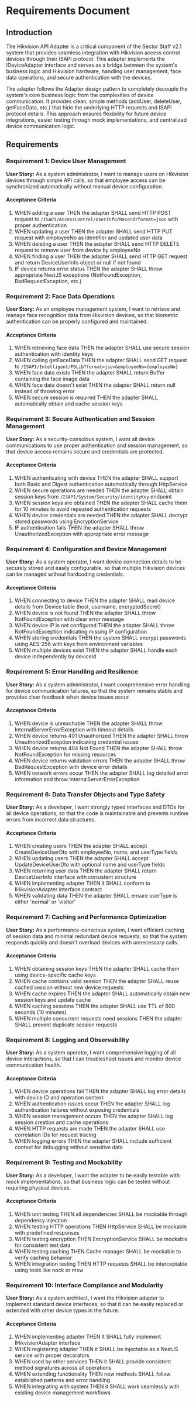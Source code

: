 # Requirements Document

## Introduction

The Hikvision API Adapter is a critical component of the Sector Staff v2.1 system that provides seamless integration with Hikvision access control devices through their ISAPI protocol. This adapter implements the IDeviceAdapter interface and serves as a bridge between the system's business logic and Hikvision hardware, handling user management, face data operations, and secure authentication with the devices.

The adapter follows the Adapter design pattern to completely decouple the system's core business logic from the complexities of device communication. It provides clean, simple methods (addUser, deleteUser, getFaceData, etc.) that hide the underlying HTTP requests and ISAPI protocol details. This approach ensures flexibility for future device integrations, easier testing through mock implementations, and centralized device communication logic.

## Requirements

### Requirement 1: Device User Management

**User Story:** As a system administrator, I want to manage users on Hikvision devices through simple API calls, so that employee access can be synchronized automatically without manual device configuration.

#### Acceptance Criteria

1. WHEN adding a user THEN the adapter SHALL send HTTP POST request to `/ISAPI/AccessControl/UserInfo/Record?format=json` with proper authentication
2. WHEN updating a user THEN the adapter SHALL send HTTP PUT request with employeeNo as identifier and updated user data
3. WHEN deleting a user THEN the adapter SHALL send HTTP DELETE request to remove user from device by employeeNo
4. WHEN finding a user THEN the adapter SHALL send HTTP GET request and return DeviceUserInfo object or null if not found
5. IF device returns error status THEN the adapter SHALL throw appropriate NestJS exceptions (NotFoundException, BadRequestException, etc.)

### Requirement 2: Face Data Operations

**User Story:** As an employee management system, I want to retrieve and manage face recognition data from Hikvision devices, so that biometric authentication can be properly configured and maintained.

#### Acceptance Criteria

1. WHEN retrieving face data THEN the adapter SHALL use secure session authentication with identity keys
2. WHEN calling getFaceData THEN the adapter SHALL send GET request to `/ISAPI/Intelligent/FDLib?format=json&employeeNo={employeeNo}`
3. WHEN face data exists THEN the adapter SHALL return Buffer containing the face image data
4. WHEN face data doesn't exist THEN the adapter SHALL return null instead of throwing error
5. WHEN secure session is required THEN the adapter SHALL automatically obtain and cache session keys

### Requirement 3: Secure Authentication and Session Management

**User Story:** As a security-conscious system, I want all device communications to use proper authentication and session management, so that device access remains secure and credentials are protected.

#### Acceptance Criteria

1. WHEN authenticating with device THEN the adapter SHALL support both Basic and Digest authentication automatically through HttpService
2. WHEN secure operations are needed THEN the adapter SHALL obtain session keys from `/ISAPI/System/Security/identityKey` endpoint
3. WHEN session keys are obtained THEN the adapter SHALL cache them for 10 minutes to avoid repeated authentication requests
4. WHEN device credentials are needed THEN the adapter SHALL decrypt stored passwords using EncryptionService
5. IF authentication fails THEN the adapter SHALL throw UnauthorizedException with appropriate error message

### Requirement 4: Configuration and Device Management

**User Story:** As a system operator, I want device connection details to be securely stored and easily configurable, so that multiple Hikvision devices can be managed without hardcoding credentials.

#### Acceptance Criteria

1. WHEN connecting to device THEN the adapter SHALL read device details from Device table (host, username, encryptedSecret)
2. WHEN device is not found THEN the adapter SHALL throw NotFoundException with clear error message
3. WHEN device IP is not configured THEN the adapter SHALL throw NotFoundException indicating missing IP configuration
4. WHEN storing credentials THEN the system SHALL encrypt passwords using AES-256 with keys from environment variables
5. WHEN multiple devices exist THEN the adapter SHALL handle each device independently by deviceId

### Requirement 5: Error Handling and Resilience

**User Story:** As a system administrator, I want comprehensive error handling for device communication failures, so that the system remains stable and provides clear feedback when device issues occur.

#### Acceptance Criteria

1. WHEN device is unreachable THEN the adapter SHALL throw InternalServerErrorException with timeout details
2. WHEN device returns 401 Unauthorized THEN the adapter SHALL throw UnauthorizedException indicating credential issues
3. WHEN device returns 404 Not Found THEN the adapter SHALL throw NotFoundException for missing resources
4. WHEN device returns validation errors THEN the adapter SHALL throw BadRequestException with device error details
5. WHEN network errors occur THEN the adapter SHALL log detailed error information and throw InternalServerErrorException

### Requirement 6: Data Transfer Objects and Type Safety

**User Story:** As a developer, I want strongly typed interfaces and DTOs for all device operations, so that the code is maintainable and prevents runtime errors from incorrect data structures.

#### Acceptance Criteria

1. WHEN creating users THEN the adapter SHALL accept CreateDeviceUserDto with employeeNo, name, and userType fields
2. WHEN updating users THEN the adapter SHALL accept UpdateDeviceUserDto with optional name and userType fields
3. WHEN returning user data THEN the adapter SHALL return DeviceUserInfo interface with consistent structure
4. WHEN implementing adapter THEN it SHALL conform to IHikvisionAdapter interface contract
5. WHEN validating data THEN the adapter SHALL ensure userType is either 'normal' or 'visitor'

### Requirement 7: Caching and Performance Optimization

**User Story:** As a performance-conscious system, I want efficient caching of session data and minimal redundant device requests, so that the system responds quickly and doesn't overload devices with unnecessary calls.

#### Acceptance Criteria

1. WHEN obtaining session keys THEN the adapter SHALL cache them using device-specific cache keys
2. WHEN cache contains valid session THEN the adapter SHALL reuse cached session without new device requests
3. WHEN cache expires THEN the adapter SHALL automatically obtain new session keys and update cache
4. WHEN caching sessions THEN the adapter SHALL use TTL of 600 seconds (10 minutes)
5. WHEN multiple concurrent requests need sessions THEN the adapter SHALL prevent duplicate session requests

### Requirement 8: Logging and Observability

**User Story:** As a system operator, I want comprehensive logging of all device interactions, so that I can troubleshoot issues and monitor device communication health.

#### Acceptance Criteria

1. WHEN device operations fail THEN the adapter SHALL log error details with device ID and operation context
2. WHEN authentication issues occur THEN the adapter SHALL log authentication failures without exposing credentials
3. WHEN session management occurs THEN the adapter SHALL log session creation and cache operations
4. WHEN HTTP requests are made THEN the adapter SHALL use correlation IDs for request tracing
5. WHEN logging errors THEN the adapter SHALL include sufficient context for debugging without sensitive data

### Requirement 9: Testing and Mockability

**User Story:** As a developer, I want the adapter to be easily testable with mock implementations, so that business logic can be tested without requiring physical devices.

#### Acceptance Criteria

1. WHEN unit testing THEN all dependencies SHALL be mockable through dependency injection
2. WHEN testing HTTP operations THEN HttpService SHALL be mockable with predefined responses
3. WHEN testing encryption THEN EncryptionService SHALL be mockable for consistent test data
4. WHEN testing caching THEN Cache manager SHALL be mockable to verify caching behavior
5. WHEN integration testing THEN HTTP requests SHALL be interceptable using tools like nock or msw

### Requirement 10: Interface Compliance and Modularity

**User Story:** As a system architect, I want the Hikvision adapter to implement standard device interfaces, so that it can be easily replaced or extended with other device types in the future.

#### Acceptance Criteria

1. WHEN implementing adapter THEN it SHALL fully implement IHikvisionAdapter interface
2. WHEN registering adapter THEN it SHALL be injectable as a NestJS service with proper decorators
3. WHEN used by other services THEN it SHALL provide consistent method signatures across all operations
4. WHEN extending functionality THEN new methods SHALL follow established patterns and error handling
5. WHEN integrating with system THEN it SHALL work seamlessly with existing device management workflows